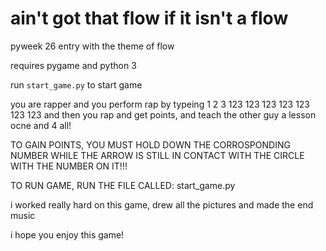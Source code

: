 # ain't got that flow if it isn't a flow
pyweek 26 entry with the theme of flow

requires pygame and python 3

run ```start_game.py``` to start game



you are rapper and you perform rap by typeing 1 2 3 123 123 123 123 123 123 123 and then you rap and get points, and teach the other guy a lesson ocne and 4 all!

TO GAIN POINTS, YOU MUST HOLD DOWN THE CORROSPONDING NUMBER WHILE THE ARROW IS STILL IN CONTACT WITH THE CIRCLE WITH THE NUMBER ON IT!!!

TO RUN GAME, RUN THE FILE CALLED: start_game.py



i worked really hard on this game, drew all the pictures and made the end music

i hope you enjoy this game!
